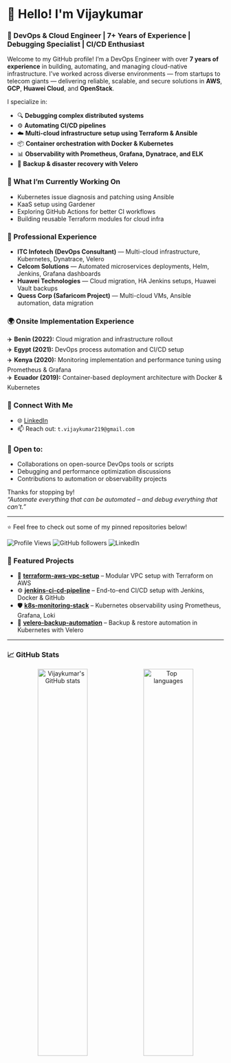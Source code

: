# 👋 Hello! I'm Vijaykumar

### 🚀 DevOps & Cloud Engineer | 7+ Years of Experience | Debugging Specialist | CI/CD Enthusiast

Welcome to my GitHub profile! I’m a DevOps Engineer with over **7 years of experience** in building, automating, and managing cloud-native infrastructure. I’ve worked across diverse environments — from startups to telecom giants — delivering reliable, scalable, and secure solutions in **AWS**, **GCP**, **Huawei Cloud**, and **OpenStack**.

I specialize in:
- 🔍 **Debugging complex distributed systems**
- ⚙️ **Automating CI/CD pipelines**
- ☁️ **Multi-cloud infrastructure setup using Terraform & Ansible**
- 📦 **Container orchestration with Docker & Kubernetes**
- 📊 **Observability with Prometheus, Grafana, Dynatrace, and ELK**
- 💾 **Backup & disaster recovery with Velero**

### 🧠 What I’m Currently Working On
- Kubernetes issue diagnosis and patching using Ansible
- KaaS setup using Gardener
- Exploring GitHub Actions for better CI workflows
- Building reusable Terraform modules for cloud infra

### 💼 Professional Experience
- **ITC Infotech (DevOps Consultant)** — Multi-cloud infrastructure, Kubernetes, Dynatrace, Velero
- **Celcom Solutions** — Automated microservices deployments, Helm, Jenkins, Grafana dashboards
- **Huawei Technologies** — Cloud migration, HA Jenkins setups, Huawei Vault backups
- **Quess Corp (Safaricom Project)** — Multi-cloud VMs, Ansible automation, data migration

### 🌍 Onsite Implementation Experience

✈️ **Benin (2022):** Cloud migration and infrastructure rollout  
✈️ **Egypt (2021):** DevOps process automation and CI/CD setup  
✈️ **Kenya (2020):** Monitoring implementation and performance tuning using Prometheus & Grafana  
✈️ **Ecuador (2019):** Container-based deployment architecture with Docker & Kubernetes

### 🔗 Connect With Me
- 🌐 [LinkedIn](www.linkedin.com/in/vijaykumarvikku) 
- 📫 Reach out: `t.vijaykumar219@gmail.com`

### 🤝 Open to:
- Collaborations on open-source DevOps tools or scripts
- Debugging and performance optimization discussions
- Contributions to automation or observability projects

Thanks for stopping by!  
*“Automate everything that can be automated – and debug everything that can't.”*

---

⭐ Feel free to check out some of my pinned repositories below!  

![Profile Views](https://komarev.com/ghpvc/?username=Vijaykumarp219&color=blue)
![GitHub followers](https://img.shields.io/github/followers/Vijaykumarp219?style=social)
![LinkedIn](https://img.shields.io/badge/LinkedIn-vijaykumarvikku-blue?logo=linkedin&logoColor=white&link=https://www.linkedin.com/in/vijaykumarvikku/)

### 📌 Featured Projects

- 🔧 [**terraform-aws-vpc-setup**](https://github.com/Vijaykumarp219/terraform-aws-vpc-setup) – Modular VPC setup with Terraform on AWS  
- ⚙️ [**jenkins-ci-cd-pipeline**](https://github.com/Vijaykumarp219/jenkins-ci-cd-pipeline) – End-to-end CI/CD setup with Jenkins, Docker & GitHub  
- 🛡️ [**k8s-monitoring-stack**](https://github.com/Vijaykumarp219/k8s-monitoring-stack) – Kubernetes observability using Prometheus, Grafana, Loki  
- 💾 [**velero-backup-automation**](https://github.com/Vijaykumarp219/velero-gcp-setup) – Backup & restore automation in Kubernetes with Velero


---

### 📈 GitHub Stats

<div align="center">

<img src="https://github-readme-stats.vercel.app/api?username=Vijaykumarp219&show_icons=true&theme=github_dark&hide_title=true" alt="Vijaykumar's GitHub stats" width="48%" />
<img src="https://github-readme-stats.vercel.app/api/top-langs/?username=Vijaykumarp219&layout=compact&theme=github_dark" alt="Top languages" width="48%" />

</div>

